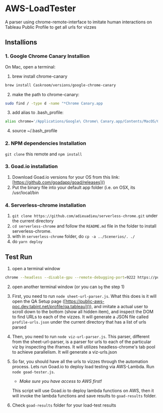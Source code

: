 # AWS-LoadTester
A parser using chrome-remote-interface to imitate human interactions on Tableau Public Profile to get all urls for vizzes

## Installions
### 1. Google Chrome Canary Installion
On Mac, open a terminal:
1. brew install chrome-canary
```bash
brew install Caskroom/versions/google-chrome-canary
```
2. make the path to chrome-canary:
```bash
sudo find / -type d -name "*Chrome Canary.app
```
3. add alias to .bash_profile:
```bash
alias chrome='/Applications/Google\ Chrome\ Canary.app/Contents/MacOS/Google\ Chrome\ Canary'
```
4. source ~/.bash_profile

### 2. NPM dependencies Installation
`git clone` this remote and `npm install`

### 3. Goad.io installation
1. Download Goad.io versions for your OS from this link:
[https://github.com/goadapp/goad/releases]()
2. Put the binary file into your default app folder (i.e. on OSX, its /usr/local/bin

### 4. Serverless-chrome installation
1. `git clone https://github.com/adieuadieu/serverless-chrome.git` under the current directory
2. `cd serverless-chrome` and follow the `README.md` file in the folder to install serverless-chrome.
3. with in `serverless-chrome` folder, do `cp -a ../Scenerios/. ./`
4. do `yarn deploy`

## Test Run
1. open a terminal window
```bash
chrome --headless --disable-gpu --remote-debugging-port=9222 https://public-aws-poc.dev.tabint.net/profile/qa.tableau#
```
2. open another terminal window (or you can `bg` the step 1)
3. First, you need to run `node sheet-url-parser.js`. What this does is it will open the QA Setup page ([https://public-aws-poc.dev.tabint.net/profile/qa.tableau]()), and imitate a actual user to scroll down to the bottom (show all hidden item), and inspect the DOM to find URLs to each of the vizzes. It will generate a JSON file called `profile-urls.json` under the current directory that has a list of urls parsed 
4. Then, you need to run `node viz-url-parser.js`. This parser, different from the sheet-url-parser, is a parser for urls to each of the particular viz by inspecting the iframes. It will utilizes headless-chrome's tab pool to achieve parallelism. It will generate a viz-urls.json
5. So far, you should have all the urls to vizzes through the automation process. Lets run Goad.io to deploy load testing via AWS-Lambda. Run `node goad-tester.js`.
	-  _Make sure you have access to AWS first!_
	
	This script will use Goad.io to deploy lambda functions on AWS, then it will invoke the lambda functions and save results to `goad-results` folder.
	
6. Check `goad-results` folder for your load-test results
